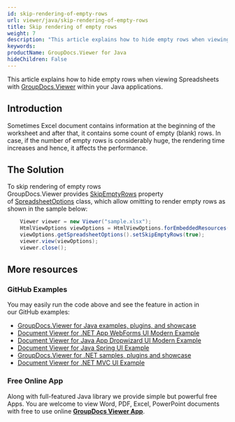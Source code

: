 ```yaml
---
id: skip-rendering-of-empty-rows
url: viewer/java/skip-rendering-of-empty-rows
title: Skip rendering of empty rows
weight: 7
description: "This article explains how to hide empty rows when viewing Spreadsheets with GroupDocs.Viewer within your Java applications."
keywords: 
productName: GroupDocs.Viewer for Java
hideChildren: False
---
```

This article explains how to hide empty rows when viewing Spreadsheets with [GroupDocs.Viewer](https://products.groupdocs.com/viewer) within your Java applications.

## Introduction

Sometimes Excel document contains information at the beginning of the worksheet and after that, it contains some count of empty (blank) rows. In case, if the number of empty rows is considerably huge, the rendering time increases and hence, it affects the performance. 

## The Solution

To skip rendering of empty rows GroupDocs.Viewer provides [SkipEmptyRows](https://apireference.groupdocs.com/java/viewer/groupdocs.viewer.options/spreadsheetoptions/properties/skipemptyrows) property of [SpreadsheetOptions](https://apireference.groupdocs.com/java/viewer/groupdocs.viewer.options/spreadsheetoptions) class, which allow omitting to render empty rows as shown in the sample below:

```java
    Viewer viewer = new Viewer("sample.xlsx");
    HtmlViewOptions viewOptions = HtmlViewOptions.forEmbeddedResources();
    viewOptions.getSpreadsheetOptions().setSkipEmptyRows(true);
    viewer.view(viewOptions);
    viewer.close();
```

## More resources
### GitHub Examples
You may easily run the code above and see the feature in action in our GitHub examples:
*   [GroupDocs.Viewer for Java examples, plugins, and showcase](https://github.com/groupdocs-viewer/GroupDocs.Viewer-for-Java)
*   [Document Viewer for .NET App WebForms UI Modern Example](https://github.com/groupdocs-viewer/GroupDocs.Viewer-for-Java-WebForms)    
*   [Document Viewer for Java App Dropwizard UI Modern Example](https://github.com/groupdocs-viewer/GroupDocs.Viewer-for-Java-Dropwizard)    
*   [Document Viewer for Java Spring UI Example](https://github.com/groupdocs-viewer/GroupDocs.Viewer-for-Java-Spring)
*   [GroupDocs.Viewer for .NET samples, plugins and showcase](https://github.com/groupdocs-viewer/GroupDocs.Viewer-for-.NET)
*   [Document Viewer for .NET MVC UI Example](https://github.com/groupdocs-viewer/GroupDocs.Viewer-for-Java-MVC)     

### Free Online App
Along with full-featured Java library we provide simple but powerful free Apps.
You are welcome to view Word, PDF, Excel, PowerPoint documents with free to use online **[GroupDocs Viewer App](https://products.groupdocs.app/viewer)**.
